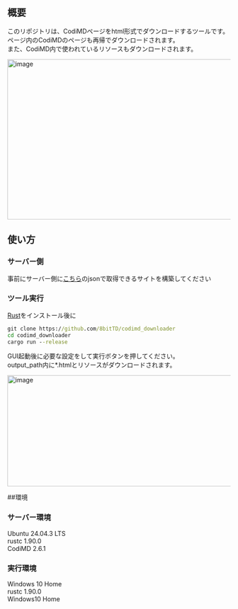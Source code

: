 ## 概要
このリポジトリは、CodiMDページをhtml形式でダウンロードするツールです。<br>
ページ内のCodiMDのページも再帰でダウンロードされます。<br>
また、CodiMD内で使われているリソースもダウンロードされます。

<img width="669" height="362" alt="image" src="https://github.com/user-attachments/assets/5ea08764-31b9-4bd9-8b10-6a2f9321b071" />

## 使い方
### サーバー側
事前にサーバー側に[こちら](https://github.com/8bitTD/codimd_display)のjsonで取得できるサイトを構築してください
### ツール実行
[Rust](https://rust-lang.org/ja/)をインストール後に
```cmd
git clone https://github.com/8bitTD/codimd_downloader
cd codimd_downloader
cargo run --release
```
GUI起動後に必要な設定をして実行ボタンを押してください。<br>
output_path内に*.htmlとリソースがダウンロードされます。<br>

<img width="562" height="251" alt="image" src="https://github.com/user-attachments/assets/7cb1fcc5-5317-4f27-8724-c2de098cbc15" />

##環境
### サーバー環境
Ubuntu 24.04.3 LTS<br>
rustc 1.90.0<br>
CodiMD 2.6.1<br>

### 実行環境
Windows 10 Home<br>
rustc 1.90.0<br>
Windows10 Home<br>
